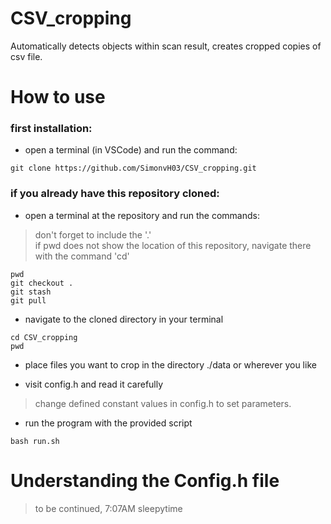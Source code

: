 # CSV_cropping
Automatically detects objects within scan result, creates cropped copies of csv file.

# How to use
### first installation:
- open a terminal (in VSCode) and run the command:
```
git clone https://github.com/SimonvH03/CSV_cropping.git
```

### if you already have this repository cloned:
- open a terminal at the repository and run the commands:
> don't forget to include the '.'  
> if pwd does not show the location of this repository, navigate there with the command 'cd'
```
pwd
git checkout .
git stash
git pull
```

- navigate to the cloned directory in your terminal
```
cd CSV_cropping
pwd
```

- place files you want to crop in the directory ./data or wherever you like

- visit config.h and read it carefully
> change defined constant values in config.h to set parameters.

- run the program with the provided script
```
bash run.sh
```

# Understanding the Config.h file
> to be continued, 7:07AM sleepytime

